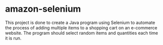 # amazon-selenium
This project is done to create a Java program using Selenium to automate the process of adding multiple items to a shopping cart on an e-commerce website. 
The program should select random items and quantities each time it is run.
